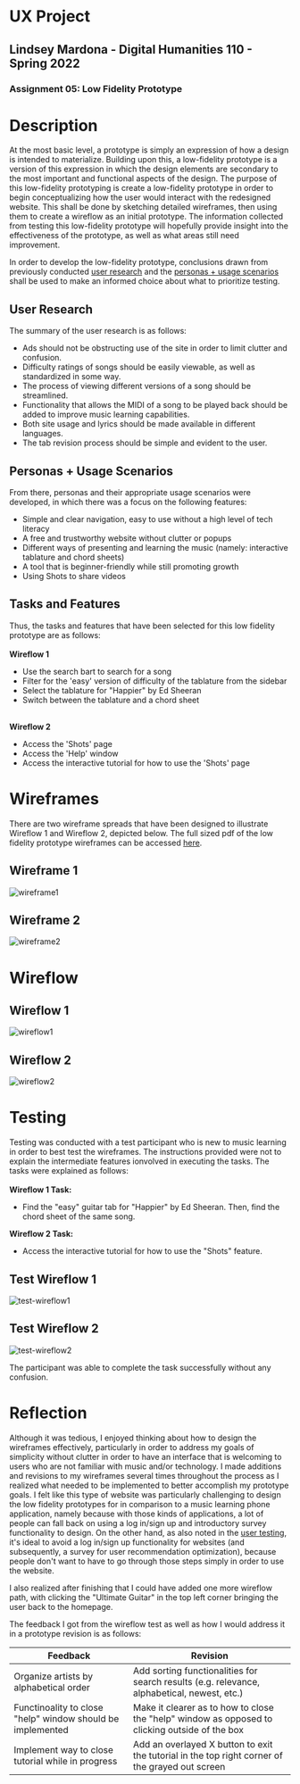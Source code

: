 # UX Project
## Lindsey Mardona - Digital Humanities 110 - Spring 2022
### Assignment 05: Low Fidelity Prototype

# Description #
At the most basic level, a prototype is simply an expression of how a design is intended to materialize. Building upon this, a low-fidelity prototype is a version of this expression in which the design elements are secondary to the most important and functional aspects of the design. The purpose of this low-fidelity prototyping is create a low-fidelity prototype in order to begin conceptualizing how the user would interact with the redesigned website. This shall be done by sketching detailed wireframes, then using them to create a wireflow as an initial prototype. The information collected from testing this low-fidelity prototype will hopefully provide insight into the effectiveness of the prototype, as well as what areas still need improvement.

In order to develop the low-fidelity prototype, conclusions drawn from previously conducted [user research](https://github.com/lindseymardona/22s-dh110/blob/main/week-03/contextual-inquiry.md) and the [personas + usage scenarios](https://github.com/lindseymardona/22s-dh110/blob/main/week-04/persona.md) shall be used to make an informed choice about what to prioritize testing. 

## User Research ##

The summary of the user research is as follows:

- Ads should not be obstructing use of the site in order to limit clutter and confusion.
- Difficulty ratings of songs should be easily viewable, as well as standardized in some way.
- The process of viewing different versions of a song should be streamlined.
- Functionality that allows the MIDI of a song to be played back should be added to improve music learning capabilities.
- Both site usage and lyrics should be made available in different languages.
- The tab revision process should be simple and evident to the user.

## Personas + Usage Scenarios ##

From there, personas and their appropriate usage scenarios were developed, in which there was a focus on the following features:
- Simple and clear navigation, easy to use without a high level of tech literacy
- A free and trustworthy website without clutter or popups 
- Different ways of presenting and learning the music (namely: interactive tablature and chord sheets)
- A tool that is beginner-friendly while still promoting growth 
- Using Shots to share videos

## Tasks and Features ##

Thus, the tasks and features that have been selected for this low fidelity prototype are as follows:</br></br>
**Wireflow 1** </br>
- Use the search bart to search for a song
- Filter for the 'easy' version of difficulty of the tablature from the sidebar
- Select the tablature for "Happier" by Ed Sheeran
- Switch between the tablature and a chord sheet

</br>**Wireflow 2**</br>
- Access the 'Shots' page
- Access the 'Help' window
- Access the interactive tutorial for how to use the 'Shots' page

# Wireframes #
There are two wireframe spreads that have been designed to illustrate Wireflow 1 and Wireflow 2, depicted below. The full sized pdf of the low fidelity prototype wireframes can be accessed [here](https://github.com/lindseymardona/22s-dh110/blob/main/week-05/wireframes.pdf).

## Wireframe 1 ##
![wireframe1](/week-05/wireframe-1.jpg)

## Wireframe 2 ##
![wireframe2](/week-05/wireframe-2.jpg)

# Wireflow #

## Wireflow 1 ##
![wireflow1](/week-05/wireflow-1.jpg)

## Wireflow 2 ##
![wireflow2](/week-05/wireflow-2.jpg)

# Testing #
Testing was conducted with a test participant who is new to music learning in order to best test the wireframes. The instructions provided were not to explain the intermediate features ionvolved in executing the tasks. The tasks were explained as follows:</br></br>
**Wireflow 1 Task:**</br> 
- Find the "easy" guitar tab for "Happier" by Ed Sheeran. Then, find the chord sheet of the same song.

**Wireflow 2 Task:**</br> 
- Access the interactive tutorial for how to use the "Shots" feature.</br>
## Test Wireflow 1 ##
![test-wireflow1](/week-05/test-wireflow-1.jpg)
## Test Wireflow 2 ##
![test-wireflow2](/week-05/test-wireflow-2.jpg)

The participant was able to complete the task successfully without any confusion.

# Reflection #
Although it was tedious, I enjoyed thinking about how to design the wireframes effectively, particularly in order to address my goals of simplicity without clutter in order to have an interface that is welcoming to users who are not familiar with music and/or technology. I made additions and revisions to my wireframes several times throughout the process as I realized what needed to be implemented to better accomplish my prototype goals. I felt like this type of website was particularly challenging to design the low fidelity prototypes for in comparison to a music learning phone application, namely because with those kinds of applications, a lot of people can fall back on using a log in/sign up and introductory survey functionality to design. On the other hand, as also noted in the [user testing](https://github.com/lindseymardona/22s-dh110/blob/main/week-03/contextual-inquiry.md), it's ideal to avoid a log in/sign up functionality for websites (and subsequently, a survey for user recommendation optimization), because people don't want to have to go through those steps simply in order to use the website.

I also realized after finishing that I could have added one more wireflow path, with clicking the "Ultimate Guitar" in the top left corner bringing the user back to the homepage.

The feedback I got from the wireflow test as well as how I would address it in a prototype revision is as follows:

**Feedback** | **Revision** 
-------------|--------------------
Organize artists by alphabetical order | Add sorting functionalities for search results (e.g. relevance, alphabetical, newest, etc.)
Functinoality to close "help" window should be implemented | Make it clearer as to how to close the "help" window as opposed to clicking outside of the box
Implement way to close tutorial while in progress | Add an overlayed X button to exit the tutorial in the top right corner of the grayed out screen
